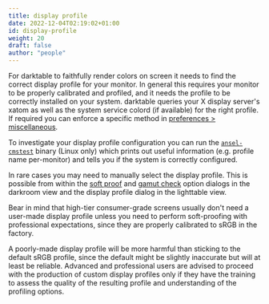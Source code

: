 ```yaml
---
title: display profile
date: 2022-12-04T02:19:02+01:00
id: display-profile
weight: 20
draft: false
author: "people"
---
```


 For darktable to faithfully render colors on screen it needs to find the correct display profile for your monitor. In general this requires your monitor to be properly calibrated and profiled, and it needs the profile to be correctly installed on your system. darktable queries your X display server's xatom as well as the system service colord (if available) for the right profile. If required you can enforce a specific method in [preferences > miscellaneous](../preferences-settings/miscellaneous.md).

To investigate your display profile configuration you can run the [`ansel-cmstest`](../cli/ansel-cmstest.md) binary (Linux only) which prints out useful information (e.g. profile name per-monitor) and tells you if the system is correctly configured.

In rare cases you may need to manually select the display profile. This is possible from within the [soft proof](../views/toolboxes/soft-proof.md) and [gamut check](../views/toolboxes/gamut.md) option dialogs in the darkroom view and the display profile dialog in the lighttable view.

Bear in mind that high-tier consumer-grade screens usually don't need a user-made display profile unless you need to perform soft-proofing with professional expectations, since they are properly calibrated to sRGB in the factory.

A poorly-made display profile will be more harmful than sticking to the default sRGB profile, since the default might be slightly inaccurate but will at least be reliable. Advanced and professional users are advised to proceed with the production of custom display profiles only if they have the training to assess the quality of the resulting profile and understanding of the profiling options.
